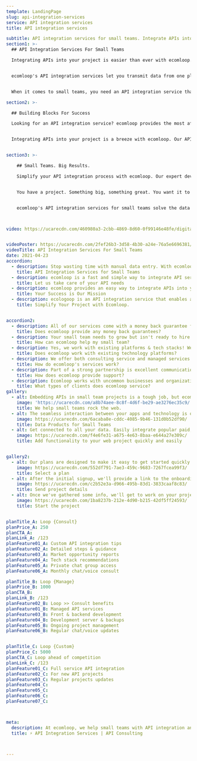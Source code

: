 ```yaml
---
template: LandingPage
slug: api-integration-services
service: API integration services
title: API integration services

subtitle: API integration services for small teams. Integrate APIs into your project to seamlessly transmit data and enable new technology integrations.
section1: >-
  ## API Integration Services For Small Teams

  Integrating APIs into your project is easier than ever with ecomloop. Our API integration services simplify the process for small teams - no matter what you're working on.


  ecomloop's API integration services let you transmit data from one platform to another with ease.


  When it comes to small teams, you need an API integration service that provides reliable results. ecomloop's team of experts can make sure your API is up and running in no time!

section2: >-

  ## Building Blocks For Success

  Looking for an API integration service? ecomloop provides the most affordable and effective API integration services for small teams.


  Integrating APIs into your project is a breeze with ecomloop. Our API integration services make it easy to seamlessly transmit data and expand capabilities - without the need for coding skills.


section3: >-

    ## Small Teams. Big Results.

    Simplify your API integration process with ecomloop. Our expert developers make it easy to integrate APIs into your project, seamlessly transmitting data and expanding capabilities in a way that is customized for you.


    You have a project. Something big, something great. You want it to be brilliant, popular and scalable. Well we at ecomloop can help you with just that! We get your API connected quickly, avoiding the hassles of hosting or network shortages with our world class servers and solutions - letting your team keep talking about the results they're getting and not how their devices are failing because of an out-of-date, hackable API provider


    ecomloop's API integration services for small teams solve the data shortage problem. Get all your data flowing into your software platform to eliminate repetitive and time-consuming protocols, giving you more peace of mind.



video: https://ucarecdn.com/460980a3-2cbb-4869-8d60-0f99146e48fe/digitalmarketingservicesforecommerce.mp4


videoPoster: https://ucarecdn.com/2fef26b3-3d58-4b30-a24e-76a5e6696381/
videoTitle: API Integration Services For Small Teams
date: 2021-04-23
accordion:
  - description: Stop wasting time with manual data entry. With ecomloop, you can import your product catalog and orders in seconds - allowing you to automate business processes like fulfillment, inventory management, and more.
    title: API Integration Services for Small Teams
  - description: ecomloop is a fast and simple way to integrate API services into your project. We have everything you need for an easy integration, including documentation, tutorials, and libraries.
    title: Let us take care of your API needs
  - description: ecomloop provides an easy way to integrate APIs into your project, giving you the ability to seamlessly transmit data and expand capabilities. Integrating an API into your project is a quick and painless process with ecomloop. We're small, but we get the job done. Contact us today to find out more!
    title: Your Success is Our Mission
  - description: ecologoop is an API integration service that enables a seamless and scalable solution for integrating the power of APIs into your project and enterprise, without significant overhead or infrastructure.
    title: Simplify Your Project with Ecomloop.


accordion2:
  - description: All of our services come with a money back guarantee for new clients. Our goal is to build long-term relationships and help your small team achieve long-term success. If you aren't satisfied with any of the services provided, contact us within 10 days for a full refund.
    title: Does ecomloop provide any money back guarantees?
  - description: Your small team needs to grow but isn't ready to hire a new developer or digital strategy manager. ecomloop's experienced team is here to help you find the right solutions fast. We'll work as your partner to develop and execute a strategy for digital success.
    title: How can ecomloop help my small team?
  - description: Yes, we work with existing platforms & tech stacks! We've worked with a countless number of tech tools, SAAS apps, plugins, extensions, APIs and more. We're happy to work with your business' existing tech and processes. Depending on the situation, we can integrate with existing tech or work to replace and consolidate technologies.
    title: Does ecomloop work with existing technology platforms?
  - description: We offer both consulting service and managed services on a monthly basis. With managed services, we do the work to implement changes. With consulting, we advise you on the updates and next steps. In both cases, plans may be canceled at any time. Please cancel plans 7 days in advance of renewal by email or live chat.
    title: How do ecomloop's services work?
  - description: Part of a strong partnership is excellent communication. We offer live chat and fast email support, as well as scheduled voice/video calls. Reach out and we'll quickly reply with the info you need. We're here for you, and most importantly, we want to be a partner in your success.
    title: How does ecomloop provide support?
  - description: Ecomloop works with uncommon businesses and organizations in a range of industries. We've worked with home decor brands, industrial supply businesses, online medicine startups, dozens of consumer product goods businesses, real estate companies and more.
    title: What types of clients does ecomloop service?
gallery:
  - alt: Embedding APIs in small team projects is a tough job, but ecomloop makes it easy.
    image: 'https://ucarecdn.com/a8b74aee-8c8f-4d6f-be29-ae3276ec35c9/'
    title: We help small teams rock the web.
  - alt: The seamless interaction between your apps and technology is our business.
    image: https://ucarecdn.com/6acaba8e-cddc-4085-9b46-131d0b52df90/
    title: Data Products for Small Teams
  - alt: Get connected to all your data. Easily integrate popular paid, free and public APIs without having to write a single line of code.
    image: https://ucarecdn.com/f4e6fe31-a675-4e63-8baa-e644a27e309c/
    title: Add functionality to your web project quickly and easily


gallery2:
  - alt: Our plans are designed to make it easy to get started quickly. We know you have better ways to use your time and want to make it simple. Review the details of the service plans and find the one that fits. Rest assured knowing you can always change your plan later on. Plans may be cancelled at anytime, though we aim to form long-term client relationships and work together for years!
    image: https://ucarecdn.com/552df791-7ae3-459c-9683-7267fcea99f3/
    title: Select a plan
  - alt: After the initial signup, we'll provide a link to the onboarding form to learn more about your project. We'll collect information some simple information including the current status, website address, and goals. You won't need to install any tracking codes or provide any admin access at this point. Don't worry if you don't have everything. You can always submit more information later.
    image: https://ucarecdn.com/c2b52e3a-d966-495b-83d1-3833caaf8c83/
    title: Send project details
  - alt: Once we've gathered some info, we'll get to work on your project and providing initial feedback. We'll map out a recommended plan of action, then discuss with you. Depending upon your plan, we'll put that plan into place or help to guide you.
    image: https://ucarecdn.com/1ba8237b-212e-4d90-b215-42df5ff24593/
    title: Start the project


planTitle_A: Loop {Consult}
planPrice_A: 250
planCTA_A:
planLink_A: /123
planFeature01_A: Custom API integration tips
planFeature02_A: Detailed steps & guidance
planFeature03_A: Market opportunity reports
planFeature04_A: Tech stack recommendations  
planFeature05_A: Private chat group access
planFeature06_A: Monthly chat/voice consult

planTitle_B: Loop {Manage}
planPrice_B: 1000
planCTA_B:
planLink_B: /123
planFeature02_B: Loop >> Consult benefits
planFeature01_B: Managed API services
planFeature03_B: Front & backend development
planFeature04_B: Development server & backups  
planFeature05_B: Ongoing project management
planFeature06_B: Regular chat/voice updates


planTitle_C: Loop {Custom}
planPrice_C: 5000
planCTA_C: Loop ahead of competition
planLink_C: /123
planFeature01_C: Full service API integration
planFeature02_C: For new API projects
planFeature03_C: Regular projects updates
planFeature04_C:
planFeature05_C:
planFeature06_C:
planFeature07_C:



meta:
  description: At ecomloop, we help small teams with API integration and development. Consult with API experts on your next project today.
  title: ⚡ API Integration Services | API Consulting



---
```

